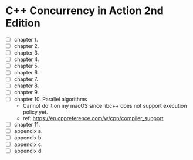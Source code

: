 # C++ Concurrency in Action 2nd Edition

* [ ] chapter 1. 
* [ ] chapter 2.
* [ ] chapter 3.
* [ ] chapter 4.
* [ ] chapter 5.
* [ ] chapter 6.
* [ ] chapter 7.
* [ ] chapter 8.
* [ ] chapter 9.
* [ ] chapter 10. Parallel algorithms
  * Cannot do it on my macOS since libc++ does not support execution policy yet.
  * ref: https://en.cppreference.com/w/cpp/compiler_support
* [ ] chapter 11.
* [ ] appendix a.
* [ ] appendix b.
* [ ] appendix c.
* [ ] appendix d.

